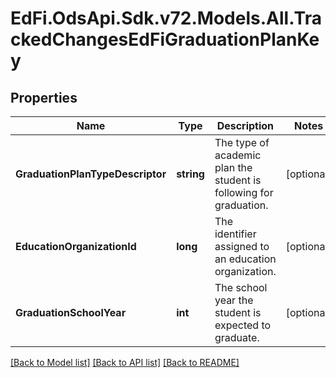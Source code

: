 # EdFi.OdsApi.Sdk.v72.Models.All.TrackedChangesEdFiGraduationPlanKey

## Properties

Name | Type | Description | Notes
------------ | ------------- | ------------- | -------------
**GraduationPlanTypeDescriptor** | **string** | The type of academic plan the student is following for graduation. | [optional] 
**EducationOrganizationId** | **long** | The identifier assigned to an education organization. | [optional] 
**GraduationSchoolYear** | **int** | The school year the student is expected to graduate. | [optional] 

[[Back to Model list]](../../README.md#documentation-for-models) [[Back to API list]](../../README.md#documentation-for-api-endpoints) [[Back to README]](../../README.md)

